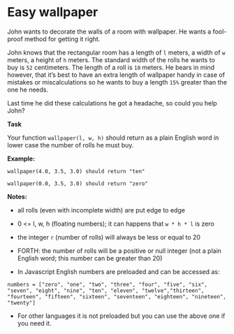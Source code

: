 # Easy wallpaper

John wants to decorate the walls of a room with wallpaper. He wants a fool-proof method for getting it right.

John knows that the rectangular room has a length of `l` meters, a width of `w` meters, a height of `h` meters. The
standard width of the rolls he wants to buy is `52` centimeters. The length of a roll is `10` meters. He bears in mind
however, that it’s best to have an extra length of wallpaper handy in case of mistakes or miscalculations so he wants to
buy a length `15%` greater than the one he needs.

Last time he did these calculations he got a headache, so could you help John?

<b>Task</b>

Your function `wallpaper(l, w, h)` should return as a plain English word in lower case the number of rolls he must buy.

<b>Example:</b>

`wallpaper(4.0, 3.5, 3.0) should return "ten"`

`wallpaper(0.0, 3.5, 3.0) should return "zero"`

<b>Notes:</b>

- all rolls (even with incomplete width) are put edge to edge

- 0 <= l, w, h (floating numbers); it can happens that `w * h * l` is zero

- the integer `r` (number of rolls) will always be less or equal to 20

- FORTH: the number of rolls will be a positive or null integer (not a plain English word; this number can be greater
  than 20)

- In Javascript English numbers are preloaded and can be accessed as:

```
numbers = ["zero", "one", "two", "three", "four", "five", "six", "seven", "eight", "nine", "ten", "eleven", "twelve","thirteen", "fourteen", "fifteen", "sixteen", "seventeen", "eighteen", "nineteen", "twenty"]
```

- For other languages it is not preloaded but you can use the above one if you need it.
